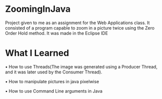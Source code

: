# ZoomingInJava

Project given to me as an assignment for the Web Applications class. It consisted of a program capable to zoom in a picture twice using the Zero Order Hold method. It was made in the Eclipse IDE

# What I Learned

• How to use Threads(The image was generated using a Producer Thread, and it was later used by the Consumer Thread).

• How to manipulate pictures in java pixelwise

• How to use Command Line arguments in Java
